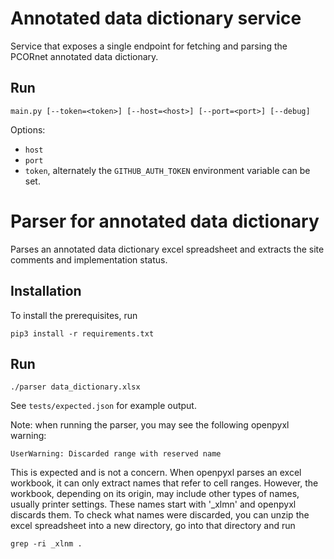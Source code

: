 # Annotated data dictionary service

Service that exposes a single endpoint for fetching and parsing the PCORnet annotated data dictionary.

## Run

```
main.py [--token=<token>] [--host=<host>] [--port=<port>] [--debug]
```

Options:

- `host`
- `port`
- `token`, alternately the `GITHUB_AUTH_TOKEN` environment variable can be set.


# Parser for annotated data dictionary

Parses an annotated data dictionary excel spreadsheet and extracts the site comments and implementation status.

## Installation

To install the prerequisites, run
```
pip3 install -r requirements.txt 
```

## Run
```
./parser data_dictionary.xlsx
```
See `tests/expected.json` for example output.

Note: when running the parser, you may see the following openpyxl warning:
```
UserWarning: Discarded range with reserved name
```
This is expected and is not a concern. 
When openpyxl parses an excel workbook, it can only extract names that refer to cell ranges. However, the workbook, depending on its origin, may include other types of names, usually printer settings. These names start with '_xlmn' and openpyxl discards them.
To check what names were discarded, you can unzip the excel spreadsheet into a new directory, go into that directory and run
```
grep -ri _xlnm .
```

